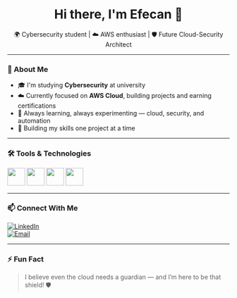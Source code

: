 <h1 align="center">Hi there, I'm Efecan 👋</h1>

<p align="center">
  🌍 Cybersecurity student | ☁️ AWS enthusiast | 🛡️ Future Cloud-Security Architect  
</p>

---

### 🚀 About Me

- 🎓 I'm studying **Cybersecurity** at university  
- ☁️ Currently focused on **AWS Cloud**, building projects and earning certifications  
- 🧠 Always learning, always experimenting — cloud, security, and automation  
- 🌱 Building my skills one project at a time  

---

### 🛠️ Tools & Technologies

<p align="left">
  <img src="https://cdn.jsdelivr.net/gh/devicons/devicon/icons/amazonwebservices/amazonwebservices-original.svg" width="40" height="40"/>  
  <img src="https://cdn.jsdelivr.net/gh/devicons/devicon/icons/linux/linux-original.svg" width="40" height="40"/>
  <img src="https://cdn.jsdelivr.net/gh/devicons/devicon/icons/bash/bash-original.svg" width="40" height="40"/>
  <img src="https://cdn.jsdelivr.net/gh/devicons/devicon/icons/vscode/vscode-original.svg" width="40" height="40"/>
</p>

---

### 📫 Connect With Me

[![LinkedIn](https://img.shields.io/badge/LinkedIn-blue?style=for-the-badge&logo=linkedin&logoColor=white)](https://www.linkedin.com/)  
[![Email](https://img.shields.io/badge/Email-D14836?style=for-the-badge&logo=gmail&logoColor=white)](mailto:youremail@example.com)

---

### ⚡ Fun Fact

> I believe even the cloud needs a guardian — and I’m here to be that shield! 🛡️
